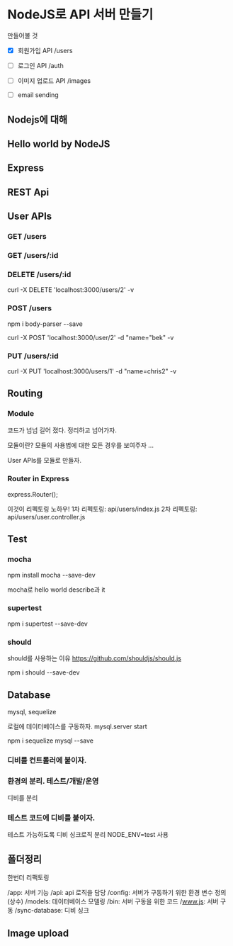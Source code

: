 NodeJS로 API 서버 만들기
=====================

만들어볼 것

* [x] 회원가입 API /users
* [ ] 로그인 API /auth
* [ ] 이미지 업로드 API /images
* [ ] email sending


## Nodejs에 대해
## Hello world by NodeJS
## Express
## REST Api
## User APIs
### GET /users
### GET /users/:id


### DELETE /users/:id

curl -X DELETE 'localhost:3000/users/2' -v


### POST /users

npm i body-parser --save

curl -X POST 'localhost:3000/user/2' -d "name="bek" -v


### PUT /users/:id

curl -X PUT 'localhost:3000/users/1' -d "name=chris2" -v


## Routing

### Module

코드가 넘넘 길어 졌다. 정리하고 넘어가자.

모듈이란?
모듈의 사용법에 대한 모든 경우를 보여주자
...

User APIs를 모듈로 만들자.


### Router in Express

express.Router();

이것이 리펙토링 노하우!
1차 리펙토링: api/users/index.js
2차 리펙토링: api/users/user.controller.js


## Test


### mocha

npm install mocha --save-dev

mocha로 hello world
describe과 it


### supertest

npm i supertest --save-dev


### should

should를 사용하는 이유
https://github.com/shouldjs/should.js

npm i should --save-dev



## Database

mysql, sequelize

로컬에 데이터베이스를 구동하자.
mysql.server start

npm i sequelize mysql --save


### 디비를 컨트롤러에 붙이자.

### 환경의 분리. 테스트/개발/운영

디비를 분리


### 테스트 코드에 디비를 붙이자.

테스트 가능하도록 디비 싱크로직 분리
NODE_ENV=test 사용


## 폴더정리

한번더 리팩토링

/app: 서버 기능
  /api: api 로직을 담당
  /config: 서버가 구동하기 위한 환경 변수 정의 (상수)
  /models: 데이터베이스 모델링
/bin: 서버 구동을 위한 코드
  /www.js: 서버 구동
  /sync-database: 디비 싱크



## Image upload

##
